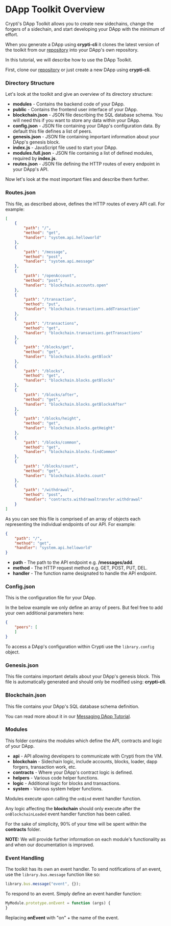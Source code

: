 # DApp Toolkit Overview

Crypti's DApp Toolkit allows you to create new sidechains, change the forgers of a sidechain, and start developing your DApp with the minimum of effort.

When you generate a DApp using **crypti-cli** it clones the latest version of the toolkit from our [repository](https://github.com/crypti/testdapp) into your DApp's own repository.

In this tutorial, we will describe how to use the DApp Toolkit.

First, clone our [repository](https://github.com/crypti/testdapp) or just create a new DApp using **crypti-cli**.

### Directory Structure

Let's look at the toolkit and give an overview of its directory structure:

  * **modules** - Contains the backend code of your DApp.
  * **public** - Contains the frontend user interface of your DApp.
  * **blockchain.json** - JSON file describing the SQL database schema. You will need this if you want to store any data within your DApp.
  * **config.json** - JSON file containing your DApp's configuration data. By default this file defines a list of peers.
  * **genesis.json** - JSON file containing important information about your DApp's genesis block.
  * **index.js** - JavaScript file used to start your DApp.
  * **modules.full.json** - JSON file containing a list of defined modules, required by **index.js**.
  * **routes.json** - JSON file defining the HTTP routes of every endpoint in your DApp's API.

Now let's look at the most important files and describe them further.

### Routes.json

This file, as described above, defines the HTTP routes of every API call. For example:

```json
[
	{
		"path": "/",
		"method": "get",
		"handler": "system.api.helloworld"
	},
	{
		"path": "/message",
		"method": "post",
		"handler": "system.api.message"
	},
	{
		"path": "/openAccount",
		"method": "post",
		"handler": "blockchain.accounts.open"
	},
	{
		"path": "/transaction",
		"method": "put",
		"handler": "blockchain.transactions.addTransaction"
	},
	{
		"path": "/transactions",
		"method": "get",
		"handler": "blockchain.transactions.getTransactions"
	},
	{
		"path": "/blocks/get",
		"method": "get",
		"handler": "blockchain.blocks.getBlock"
	},
	{
		"path": "/blocks",
		"method": "get",
		"handler": "blockchain.blocks.getBlocks"
	},
	{
		"path": "/blocks/after",
		"method": "get",
		"handler": "blockchain.blocks.getBlocksAfter"
	},
	{
		"path": "/blocks/height",
		"method": "get",
		"handler": "blockchain.blocks.getHeight"
	},
	{
		"path": "/blocks/common",
		"method": "get",
		"handler": "blockchain.blocks.findCommon"
	},
	{
		"path": "/blocks/count",
		"method": "get",
		"handler": "blockchain.blocks.count"
	},
  	{
		"path": "/withdrawal",
		"method": "post",
		"handler": "contracts.withdrawaltransfer.withdrawal"
	}
]
```

As you can see this file is comprised of an array of objects each representing the individual endpoints of our API. For example:

```json
{
	"path": "/",
	"method": "get",
	"handler": "system.api.helloworld"
}
```

  * **path** - The path to the API endpoint e.g. **/messages/add**.
  * **method** - The HTTP request method e.g. GET, POST, PUT, DEL.
  * **handler** - The function name designated to handle the API endpoint.

### Config.json

This is the configuration file for your DApp.

In the below example we only define an array of peers. But feel free to add your own additional parameters here:

```json
{
	"peers": [
	]
}
```

To access a DApp's configuration within Crypti use the `library.config` object.

### Genesis.json

This file contains important details about your DApp's genesis block. This file is automatically generated and should only be modified using: **crypti-cli**.

### Blockchain.json

This file contains your DApp's SQL database schema definition.

You can read more about it in our [Messaging DApp Tutorial](https://github.com/crypti/crypti-dapps-docs/blob/master/MessagingDAppTutorial.md).

### Modules

This folder contains the modules which define the API, contracts and logic of your DApp.

  * **api** - API allowing developers to communicate with Crypti from the VM.
  * **blockchain** - Sidechain logic, include accounts, blocks, loader, dapp forgers, transaction work, etc.
  * **contracts** - Where your DApp's contract logic is defined.
  * **helpers** - Various code helper functions.
  * **logic** - Additional logic for blocks and transactions.
  * **system** - Various system helper functions.

Modules execute upon calling the `onBind` event handler function.

Any logic affecting the **blockchain** should only execute after the `onBlockchainLoaded` event handler function has been called.

For the sake of simplicity, 90% of your time will be spent within the **contracts** folder.

**NOTE:** We will provide further information on each module's functionality as and when our documentation is improved.

### Event Handling

The toolkit has its own an event handler. To send notifications of an event, use the `library.bus.message` function like so:

```js
library.bus.message("event", {});
```

To respond to an event. Simply define an event handler function:

```js
MyModule.prototype.onEvent = function (args) {
}
```

Replacing **onEvent** with "on" + the name of the event.
